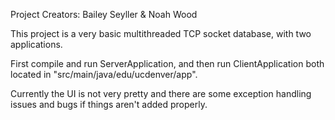 Project Creators: Bailey Seyller & Noah Wood

This project is a very basic multithreaded TCP socket database, with two applications.

First compile and run ServerApplication, and then run ClientApplication both located in "src/main/java/edu/ucdenver/app".

Currently the UI is not very pretty and there are some exception handling issues and bugs if things aren't added properly.
